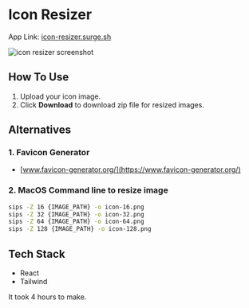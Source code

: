 # Icon Resizer

App Link: [icon-resizer.surge.sh](https://icon-resizer.surge.sh/)

![icon resizer screenshot](https://github.com/16Yongjin/icon-resizer/assets/22253556/f77a34d6-0f3f-4916-9c92-4fa0c35c1679)

## How To Use

1. Upload your icon image.
2. Click **Download** to download zip file for resized images.

## Alternatives

### 1. Favicon Generator

- [www.favicon-generator.org/](https://www.favicon-generator.org/)

### 2. MacOS Command line to resize image

```sh
sips -Z 16 {IMAGE_PATH} -o icon-16.png
sips -Z 32 {IMAGE_PATH} -o icon-32.png
sips -Z 64 {IMAGE_PATH} -o icon-64.png
sips -Z 128 {IMAGE_PATH} -o icon-128.png
```

## Tech Stack

- React
- Tailwind

It took 4 hours to make.
